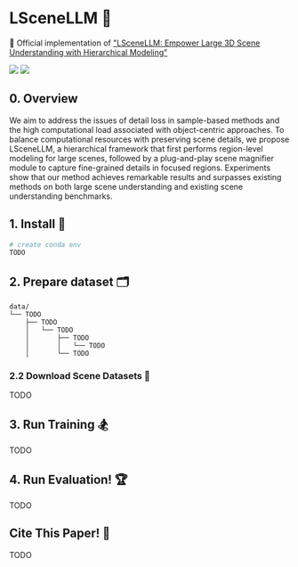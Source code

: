 # LSceneLLM 🤖
🙌 Official implementation of ["LSceneLLM: Empower Large 3D Scene Understanding with Hierarchical Modeling"](https://lscenellm.github.io/Page/)
<br>
<p>
    <a href=""><img src="https://img.shields.io/badge/arxiv2024"></a>
    <a href="https://lscenellm.github.io/Page/"><img src="https://img.shields.io/badge/project-page-0C7B34?logo=probot"></a>
</p>

## 0. Overview
We aim to address the issues of detail loss in sample-based methods and the high computational load associated with object-centric approaches. To balance computational resources with preserving scene details, we propose LSceneLLM, a hierarchical framework that first performs region-level modeling for large scenes, followed by a plug-and-play scene magnifier module to capture fine-grained details in focused regions. Experiments show that our method achieves remarkable results and surpasses existing methods on both large scene understanding and existing scene understanding benchmarks.

## 1. Install 🚀
```bash
# create conda env
TODO
```

## 2. Prepare dataset 🗂️
```
data/
└── TODO
    ├── TODO
    │   └── TODO
    │       ├── TODO
    │       │   └── TODO
    │       └── TODO
```

### 2.2 Download Scene Datasets 🕌
TODO

## 3. Run Training 🏂
TODO

## 4. Run Evaluation! 🏆
TODO

## Cite This Paper! 🤗
TODO

